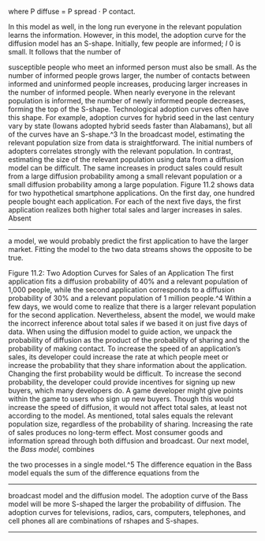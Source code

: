 where P diffuse = P spread · P contact. 

In this model as well, in the long run everyone in the relevant population learns the information. However, in this model, the adoption curve for the diffusion model has an S-shape. Initially, few people are informed; _I_ 0 is small. It follows that the number of 

susceptible people who meet an informed person must also be small. As the number of informed people grows larger, the number of contacts between informed and uninformed people increases, producing larger increases in the number of informed people. When nearly everyone in the relevant population is informed, the number of newly informed people decreases, forming the top of the S-shape. Technological adoption curves often have this shape. For example, adoption curves for hybrid seed in the last century vary by state (Iowans adopted hybrid seeds faster than Alabamans), but all of the curves have an S-shape.^3 In the broadcast model, estimating the relevant population size from data is straightforward. The initial numbers of adopters correlates strongly with the relevant population. In contrast, estimating the size of the relevant population using data from a diffusion model can be difficult. The same increases in product sales could result from a large diffusion probability among a small relevant population or a small diffusion probability among a large population. Figure 11.2 shows data for two hypothetical smartphone applications. On the first day, one hundred people bought each application. For each of the next five days, the first application realizes both higher total sales and larger increases in sales. Absent 

---

a model, we would probably predict the first application to have the larger market. Fitting the model to the two data streams shows the opposite to be true. 

Figure 11.2: Two Adoption Curves for Sales of an Application The first application fits a diffusion probability of 40% and a relevant population of 1,000 people, while the second application corresponds to a diffusion probability of 30% and a relevant population of 1 million people.^4 Within a few days, we would come to realize that there is a larger relevant population for the second application. Nevertheless, absent the model, we would make the incorrect inference about total sales if we based it on just five days of data. When using the diffusion model to guide action, we unpack the probability of diffusion as the product of the probability of sharing and the probability of making contact. To increase the speed of an application’s sales, its developer could increase the rate at which people meet or increase the probability that they share information about the application. Changing the first probability would be difficult. To increase the second probability, the developer could provide incentives for signing up new buyers, which many developers do. A game developer might give points within the game to users who sign up new buyers. Though this would increase the speed of diffusion, it would not affect total sales, at least not according to the model. As mentioned, total sales equals the relevant population size, regardless of the probability of sharing. Increasing the rate of sales produces no long-term effect. Most consumer goods and information spread through both diffusion and broadcast. Our next model, the _Bass model,_ combines 

the two processes in a single model.^5 The difference equation in the Bass model equals the sum of the difference equations from the 

---

broadcast model and the diffusion model. The adoption curve of the Bass model will be more S-shaped the larger the probability of diffusion. The adoption curves for televisions, radios, cars, computers, telephones, and cell phones all are combinations of rshapes and S-shapes. 

---